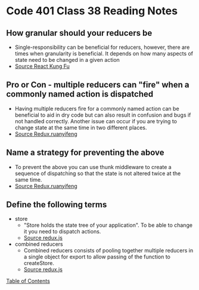 # Code 401 Class 38 Reading Notes

## How granular should your reducers be
* Single-responsibility can be beneficial for reducers, however, there are times when granularity is beneficial. It depends on how many aspects of state need to be changed in a given action
* [Source React Kung Fu](https://reactkungfu.com/2016/11/how-granular-are-your-redux-actions/)

## Pro or Con - multiple reducers can "fire" when a commonly named action is dispatched
* Having multiple reducers fire for a commonly named action can be beneficial to aid in dry code but can also result in confusion and bugs if not handled correctly. Another issue can occur if you are trying to change state at the same time in two different places.
* [Source Redux.ruanyifeng](https://redux.ruanyifeng.com/faq/Actions.html#should-i-dispatch-multiple-actions-in-a-row-from-one-action-creator)

## Name a strategy for preventing the above
* To prevent the above you can use thunk middleware to create a sequence of dispatching so that the state is not altered twice at the same time.
* [Source Redux.ruanyifeng](https://redux.ruanyifeng.com/faq/Actions.html#should-i-dispatch-multiple-actions-in-a-row-from-one-action-creator)

## Define the following terms
* store
  * "Store holds the state tree of your application". To be able to change it you need to dispatch actions.
  * [Source redux.js](https://redux.js.org/api/store)
* combined reducers
  * Combined reducers consists of pooling together multiple reducers in a single object for export to allow passing of the function to createStore.
  * [Source redux.js](https://redux.js.org/api/combinereducers)


[Table of Contents](README.md)